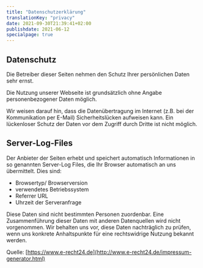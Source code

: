 ```yaml
---
title: "Datenschutzerklärung"
translationKey: "privacy"
date: 2021-09-30T21:39:41+02:00
publishdate: 2021-06-12
specialpage: true
---
```


## Datenschutz
Die Betreiber dieser Seiten nehmen den Schutz Ihrer persönlichen Daten sehr ernst. 

Die Nutzung unserer Webseite ist grundsätzlich ohne Angabe personenbezogener Daten möglich.

Wir weisen darauf hin, dass die Datenübertragung im Internet (z.B. bei der Kommunikation per E-Mail) Sicherheitslücken aufweisen kann. Ein lückenloser Schutz der Daten vor dem Zugriff durch Dritte ist nicht möglich.

## Server-Log-Files
Der Anbieter der Seiten erhebt und speichert automatisch Informationen in so genannten Server-Log Files, die Ihr Browser automatisch an uns übermittelt. Dies sind:

- Browsertyp/ Browserversion
- verwendetes Betriebssystem
- Referrer URL
- Uhrzeit der Serveranfrage

Diese Daten sind nicht bestimmten Personen zuordenbar. Eine Zusammenführung dieser Daten mit anderen Datenquellen wird nicht vorgenommen. Wir behalten uns vor, diese Daten nachträglich zu prüfen, wenn uns konkrete Anhaltspunkte für eine rechtswidrige Nutzung bekannt werden.

Quelle: [https://www.e-recht24.de](http://www.e-recht24.de/impressum-generator.html)